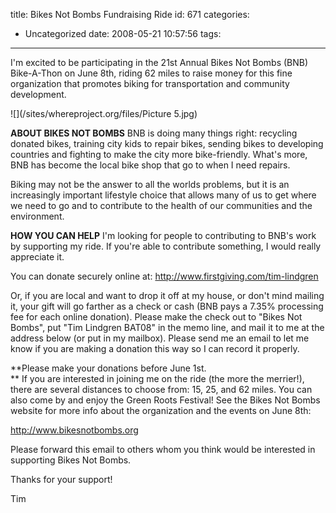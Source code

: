 title: Bikes Not Bombs Fundraising Ride
id: 671
categories:
  - Uncategorized
date: 2008-05-21 10:57:56
tags:
---

I&#039;m excited to be participating in the 21st Annual Bikes Not Bombs (BNB) Bike-A-Thon on June 8th, riding 62 miles to raise money for this fine organization that promotes biking for transportation and community development. 

![](/sites/whereproject.org/files/Picture 5.jpg)

**ABOUT BIKES NOT BOMBS**
BNB is doing many things right: recycling donated bikes, training city kids to repair bikes, sending bikes to developing countries and fighting to make the city more bike-friendly. What&#039;s more, BNB has become the local bike shop that go to when I need repairs. 

Biking may not be the answer to all the worlds problems, but it is an increasingly important lifestyle choice that allows many of us to get where we need to go and to contribute to the health of our communities and the environment. 

**HOW YOU CAN HELP**
I&#039;m looking for people to contributing to BNB&#039;s work by supporting my ride. If you&#039;re able to contribute something, I would really appreciate it. 

You can donate securely online at: http://www.firstgiving.com/tim-lindgren

Or, if you are local and want to drop it off at my house, or don&#039;t mind mailing it, your gift will go farther as a check or cash (BNB pays a 7.35% processing fee for each online donation). Please make the check out to &quot;Bikes Not Bombs&quot;, put &quot;Tim Lindgren BAT08&quot; in the memo line, and mail it to me at the address below (or put in my mailbox).  Please send me an email to let me know if you are making a donation this way so I can record it properly. 

**Please make your donations before June 1st.  
**
If you are interested in joining me on the ride (the more the merrier!), there are several distances to choose from: 15, 25, and 62 miles.  You can also come by and enjoy the Green Roots Festival!  See the Bikes Not Bombs website for more info about the organization and the events on June 8th:

http://www.bikesnotbombs.org

Please forward this email to others whom you think would be interested in supporting Bikes Not Bombs.

Thanks for your support!

Tim